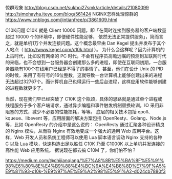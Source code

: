 惊群现象
http://blog.csdn.net/sukhoi27smk/article/details/21080099
http://simohayha.iteye.com/blog/561424
NGINX怎样处理惊群的
https://www.cnblogs.com/jintianfree/p/3861609.html





C10K问题
C10K 就是 Client 10000 问题，即「在同时连接到服务器的客户端数量超过 10000 个的环境中，即便硬件性能足够， 依然无法正常提供服务」，简而言之，就是单机1万个并发连接问题。这个概念最早由 Dan Kegel 提出并发布于其个人站点（ http://www.kegel.com/c10k.html ）。
为什么会这样呢？因为计算机的上古时代，比如没有网络的 PC 时代，不会有程序员高瞻远瞩的预测到互联网时代的来临，也不会想到一台服务器会创建那么多的进程，即使在互联网初期，一台服务器能有100个在线用户已经是不得了的事情了。甚至，他们在设计 Unix 的 PID 的时候，采用了有符号的16位整数，这就导致一台计算机上能够创建出来的进程无法超过32767个。而计算机自己也得运行一些后台进程，这样应用软件能够创建的进程数就更少了。

当然，现在我们早已经突破了 C10K 这个瓶颈，具体的思路就是通过单个进程或线程服务于多个客户端请求，通过异步编程和事件触发机制替换轮训，IO 采用非阻塞的方式，减少不必要的性能损耗，等等。
底层的相关技术包括 epoll、kqueue、libevent 等，应用层面的解决方案包括 OpenResty、Golang、Node.js 等，比如 OpenResty 的介绍中是这么说的：
OpenResty 通过汇聚各种设计精良的 Nginx 模块，从而将 Nginx 有效地变成一个强大的通用 Web 应用平台。这样，Web 开发人员和系统工程师可以使用 Lua 脚本语言调动 Nginx 支持的各种 C 以及 Lua 模块，快速构造出足以胜任 C10K 乃至 C1000K 以上单机并发连接的高性能 Web 应用系统。
据说现在都去搞 C10M 了，你们怕不怕？

https://medium.com/@chijianqiang/%E7%A8%8B%E5%BA%8F%E5%91%98%E6%80%8E%E4%B9%88%E4%BC%9A%E4%B8%8D%E7%9F%A5%E9%81%93-c10k-%E9%97%AE%E9%A2%98%E5%91%A2-d024cb7880f3











